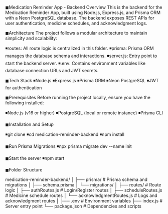 ◼Medication Reminder App - Backend
Overview
This is the backend for the Medication Reminder App, built using Node.js, Express.js, and Prisma ORM with a Neon PostgreSQL database. The backend exposes REST APIs for user authentication, medicine schedules, and acknowledgment logs.

◼Architecture
The project follows a modular architecture to maintain simplicity and scalability:

◾routes: All route logic is centralized in this folder.
◾prisma: Prisma ORM manages the database schema and interactions.
◾server.js: Entry point to start the backend server.
◾.env: Contains environment variables like database connection URLs and JWT secrets.


◼Tech Stack
◾Node.js
◾Express.js
◾Prisma ORM
◾Neon PostgreSQL
◾JWT for authentication


◼Prerequisites
Before running the project locally, ensure you have the following installed:

◾Node.js (v16 or higher)
◾PostgreSQL (local or remote instance)
◾Prisma CLI


◼Installation and Setup

◾git clone <repository-url>
◾cd medication-reminder-backend
◾npm install

◼Run Prisma Migrations
◾npx prisma migrate dev --name init

◼Start the server
◾npm start


◼Folder Structure

medication-reminder-backend/
│
├── prisma/                 # Prisma schema and migrations
│   ├── schema.prisma
│   └── migrations/
│
├── routes/                 # Route logic
│   ├── authRoutes.js             # Login/Register routes
│   ├── scheduleRoutes.js         # Medicine schedule routes
│   └── acknowledgmentRoutes.js   # Logs and acknowledgment routes
│
├── .env                    # Environment variables
├── index.js               # Server entry point
└── package.json            # Dependencies and scripts
